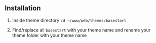 ## Installation ##

1. Inside theme directory `cd ~/www/web/themes/basestart`

2. Find/replace all `basestart` with your theme name and rename your theme folder with your theme name
